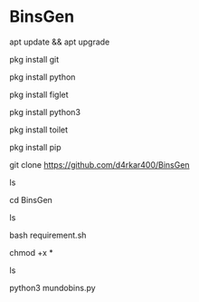 # BinsGen
apt update && apt upgrade

pkg install git

pkg install python

pkg install figlet

pkg install python3

pkg install toilet

pkg install pip
    
git clone https://github.com/d4rkar400/BinsGen

ls

cd BinsGen

ls

bash requirement.sh

chmod +x *

ls

python3 mundobins.py
